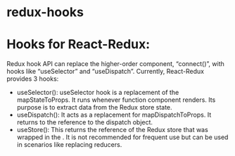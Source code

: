 # redux-hooks

# Hooks for React-Redux:
Redux hook API can replace the higher-order component, “connect()”, with hooks like “useSelector” and “useDispatch”. Currently, React-Redux provides 3 hooks:
* useSelector(): useSelector hook is a replacement of the mapStateToProps. It runs whenever function component renders. Its purpose is to extract data from the Redux store state.
* useDispatch(): It acts as a replacement for mapDispatchToProps. It returns to the reference to the dispatch object.
* useStore(): This returns the reference of the Redux store that was wrapped in the <provider>. It is not recommended for frequent use but can be used in scenarios like replacing reducers.